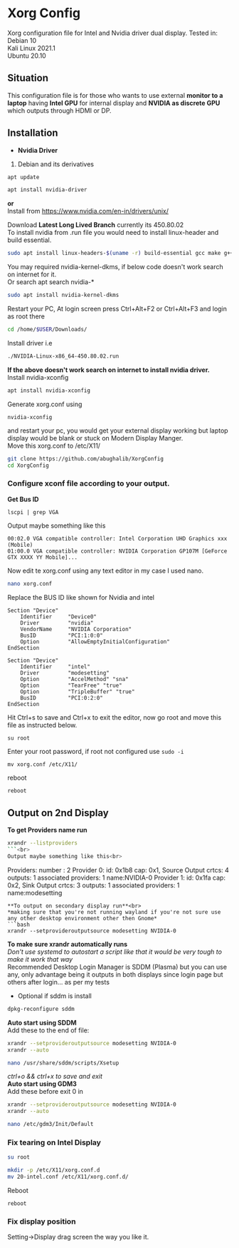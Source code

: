 # Xorg Config
Xorg configuration file for Intel and Nvidia driver dual display.
Tested in: <br>
Debian 10<br>
Kali Linux 2021.1<br>
Ubuntu 20.10<br>

## Situation
This configuration file is for those who wants to use external **monitor to a laptop** having **Intel GPU** for internal display and **NVIDIA as discrete GPU** which outputs through HDMI or DP.

## Installation
* **Nvidia Driver**<br>

1. Debian and its derivatives<br>
```bash
apt update
```
```bash
apt install nvidia-driver
```

**or**<br>
Install from https://www.nvidia.com/en-in/drivers/unix/ <br>

Download **Latest Long Lived Branch** currently its 450.80.02<br>
To install nvidia from .run file you would need to install linux-header and build essential.

```bash
sudo apt install linux-headers-$(uname -r) build-essential gcc make g++
```
You may required nvidia-kernel-dkms, if below code doesn't work search on internet for it.<br>
Or search apt search nvidia-*
```bash
sudo apt install nvidia-kernel-dkms
```
Restart your PC, At login screen press Ctrl+Alt+F2 or Ctrl+Alt+F3 and login as root there<br>
```bash
cd /home/$USER/Downloads/
```
Install driver i.e
```bash
./NVIDIA-Linux-x86_64-450.80.02.run
```
**If the above doesn't work search on internet to install nvidia driver.**<br>
Install nvidia-xconfig
```bash
apt install nvidia-xconfig
```
Generate xorg.conf using
```
nvidia-xconfig
```
and restart your pc, you would get your external display working but laptop display would be blank or stuck on Modern Display Manger.<br>
Move this xorg.conf to /etc/X11/
```bash
git clone https://github.com/abughalib/XorgConfig
cd XorgConfig
```
### Configure xconf file according to your output.
**Get Bus ID**
```
lscpi | grep VGA
```
Output maybe something like this<br>
```
00:02.0 VGA compatible controller: Intel Corporation UHD Graphics xxx (Mobile)
01:00.0 VGA compatible controller: NVIDIA Corporation GP107M [GeForce GTX XXXX YY Mobile]...
```
Now edit te xorg.conf using any text editor in my case I used nano.
```bash
nano xorg.conf
```
Replace the BUS ID
like shown for Nvidia and intel
```
Section "Device"
    Identifier     "Device0"
    Driver         "nvidia"
    VendorName     "NVIDIA Corporation"
    BusID          "PCI:1:0:0"
    Option         "AllowEmptyInitialConfiguration"
EndSection

Section "Device"
    Identifier     "intel"
    Driver         "modesetting"
    Option         "AccelMethod" "sna"
    Option         "TearFree" "true"
    Option         "TripleBuffer" "true"
    BusID          "PCI:0:2:0"
EndSection
```
Hit Ctrl+s to save and Ctrl+x to exit the editor, now go root and move this file as instructed below.<br>
```
su root
```
Enter your root password, if root not configured use ```sudo -i```<br>
```
mv xorg.conf /etc/X11/
```
reboot
```bash
reboot
```
## Output on 2nd Display
**To get Providers name run**<br>
```bash
xrandr --listproviders
```<br>
Output maybe something like this<br>
```
Providers: number : 2
Provider 0: id: 0x1b8 cap: 0x1, Source Output crtcs: 4 outputs: 1 associated providers: 1 name:NVIDIA-0
Provider 1: id: 0x1fa cap: 0x2, Sink Output crtcs: 3 outputs: 1 associated providers: 1 name:modesetting

```
**To output on secondary display run**<br>
*making sure that you're not running wayland if you're not sure use any other desktop environment other then Gnome*
```bash
xrandr --setprovideroutputsource modesetting NVIDIA-0
```
**To make sure xrandr automatically runs**<br>
*Don't use systemd to autostart a script like that it would be very tough to make it work that way*<br>
Recommended Desktop Login Manager is SDDM (Plasma) but you can use any, only advantage being it outputs in both displays
since login page but others after login... as per my tests<br>
* Optional if sddm is install <br>
```bash
dpkg-reconfigure sddm
```
**Auto start using SDDM**<br>
Add these to the end of file:<br>
```bash
xrandr --setprovideroutputsource modesetting NVIDIA-0
xrandr --auto
```
```bash
nano /usr/share/sddm/scripts/Xsetup
```
*ctrl+o && ctrl+x  to save and exit*<br>
**Auto start using GDM3**<br>
Add these before exit 0 in <br>
```bash
xrandr --setprovideroutputsource modesetting NVIDIA-0
xrandr --auto

```
```bash
nano /etc/gdm3/Init/Default
```

### Fix tearing on Intel Display

```bash
su root
```
```bash
mkdir -p /etc/X11/xorg.conf.d
mv 20-intel.conf /etc/X11/xorg.conf.d/
```
Reboot
```
reboot
```
### Fix display position
Setting->Display drag screen the way you like it.
